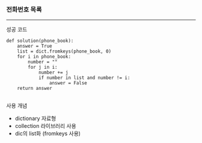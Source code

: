 ### 전화번호 목록

---

성공 코드

```
def solution(phone_book):
    answer = True
    list = dict.fromkeys(phone_book, 0)
    for i in phone_book:
        number = ""
        for j in i:
            number += j
            if number in list and number != i:
                answer = False
    return answer


```

사용 개념

- dictionary 자료형
- collection 라이브러리 사용
- dic의 list화 (fromkeys 사용)
